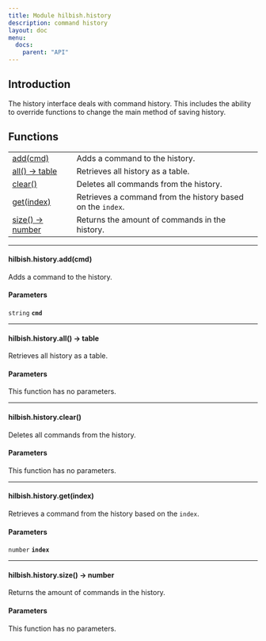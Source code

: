 ```yaml
---
title: Module hilbish.history
description: command history
layout: doc
menu:
  docs:
    parent: "API"
---
```


## Introduction
The history interface deals with command history.
This includes the ability to override functions to change the main
method of saving history.

## Functions
|||
|----|----|
|<a href="#history.add">add(cmd)</a>|Adds a command to the history.|
|<a href="#history.all">all() -> table</a>|Retrieves all history as a table.|
|<a href="#history.clear">clear()</a>|Deletes all commands from the history.|
|<a href="#history.get">get(index)</a>|Retrieves a command from the history based on the `index`.|
|<a href="#history.size">size() -> number</a>|Returns the amount of commands in the history.|

<hr><div id='history.add'>
<h4 class='heading'>
hilbish.history.add(cmd)
<a href="#history.add" class='heading-link'>
	<i class="fas fa-paperclip"></i>
</a>
</h4>

Adds a command to the history.  
#### Parameters
`string` **`cmd`**  


</div>

<hr><div id='history.all'>
<h4 class='heading'>
hilbish.history.all() -> table
<a href="#history.all" class='heading-link'>
	<i class="fas fa-paperclip"></i>
</a>
</h4>

Retrieves all history as a table.  
#### Parameters
This function has no parameters.  
</div>

<hr><div id='history.clear'>
<h4 class='heading'>
hilbish.history.clear()
<a href="#history.clear" class='heading-link'>
	<i class="fas fa-paperclip"></i>
</a>
</h4>

Deletes all commands from the history.  
#### Parameters
This function has no parameters.  
</div>

<hr><div id='history.get'>
<h4 class='heading'>
hilbish.history.get(index)
<a href="#history.get" class='heading-link'>
	<i class="fas fa-paperclip"></i>
</a>
</h4>

Retrieves a command from the history based on the `index`.  
#### Parameters
`number` **`index`**  


</div>

<hr><div id='history.size'>
<h4 class='heading'>
hilbish.history.size() -> number
<a href="#history.size" class='heading-link'>
	<i class="fas fa-paperclip"></i>
</a>
</h4>

Returns the amount of commands in the history.  
#### Parameters
This function has no parameters.  
</div>

